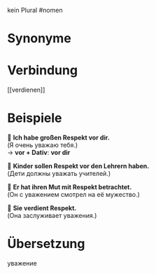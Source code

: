 kein Plural
#nomen
# Synonyme

# Verbindung 
[[verdienen]]
# Beispiele
🔹 **Ich habe großen Respekt vor dir.**  
(Я очень уважаю тебя.)  
→ **vor + Dativ**: **vor dir**

🔹 **Kinder sollen Respekt vor den Lehrern haben.**  
(Дети должны уважать учителей.)

🔹 **Er hat ihren Mut mit Respekt betrachtet.**  
(Он с уважением смотрел на её мужество.)

🔹 **Sie verdient Respekt.**  
(Она заслуживает уважения.)
# Übersetzung
уважение